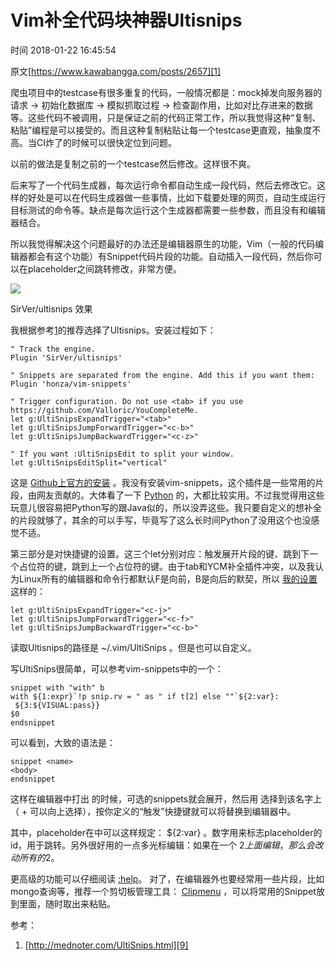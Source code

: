 # Vim补全代码块神器Ultisnips

 时间 2018-01-22 16:45:54  

原文[https://www.kawabangga.com/posts/2657][1]


爬虫项目中的testcase有很多重复的代码，一般情况都是：mock掉发向服务器的请求 -> 初始化数据库 -> 模拟抓取过程 -> 检查副作用，比如对比存进来的数据等。这些代码不被调用，只是保证之前的代码正常工作，所以我觉得这种“复制、粘贴”编程是可以接受的。而且这种复制粘贴让每一个testcase更直观，抽象度不高。当CI炸了的时候可以很快定位到问题。

以前的做法是复制之前的一个testcase然后修改。这样很不爽。

后来写了一个代码生成器，每次运行命令都自动生成一段代码，然后去修改它。这样的好处是可以在代码生成器做一些事情，比如下载要处理的网页，自动生成运行目标测试的命令等。缺点是每次运行这个生成器都需要一些参数，而且没有和编辑器结合。

所以我觉得解决这个问题最好的办法还是编辑器原生的功能，Vim（一般的代码编辑器都会有这个功能）有Snippet代码片段的功能。自动插入一段代码，然后你可以在placeholder之间跳转修改，非常方便。

![][3]

SirVer/ultisnips 效果

我根据参考[1]的推荐选择了Ultisnips。安装过程如下：

    " Track the engine.
    Plugin 'SirVer/ultisnips'
     
    " Snippets are separated from the engine. Add this if you want them:
    Plugin 'honza/vim-snippets'
     
    " Trigger configuration. Do not use <tab> if you use https://github.com/Valloric/YouCompleteMe.
    let g:UltiSnipsExpandTrigger="<tab>"
    let g:UltiSnipsJumpForwardTrigger="<c-b>"
    let g:UltiSnipsJumpBackwardTrigger="<c-z>"
     
    " If you want :UltiSnipsEdit to split your window.
    let g:UltiSnipsEditSplit="vertical"
    

这是 [Github上官方的安装][4] 。我没有安装vim-snippets，这个插件是一些常用的片段，由网友贡献的。大体看了一下 [Python][5] 的，大都比较实用。不过我觉得用这些玩意儿很容易把Python写的跟Java似的，所以没弄这些。我只要自定义的想补全的片段就够了，其余的可以手写，毕竟写了这么长时间Python了没用这个也没感觉不适。 

第三部分是对快捷键的设置。这三个let分别对应：触发展开片段的键、跳到下一个占位符的键，跳到上一个占位符的键。由于tab和YCM补全插件冲突，以及我认为Linux所有的编辑器和命令行都默认F是向前，B是向后的默契，所以 [我的设置][6] 这样的： 

    let g:UltiSnipsExpandTrigger="<c-j>"
    let g:UltiSnipsJumpForwardTrigger="<c-f>"
    let g:UltiSnipsJumpBackwardTrigger="<c-b>"
    

读取Ultisnips的路径是 ~/.vim/UltiSnips 。但是也可以自定义。 

写UltiSnips很简单，可以参考vim-snippets中的一个：

    snippet with "with" b
    with ${1:expr}`!p snip.rv = " as " if t[2] else ""`${2:var}:
     ${3:${VISUAL:pass}}
    $0
    endsnippet
    

可以看到，大致的语法是：

    snippet <name>
    <body>
    endsnippet
    

这样在编辑器中打出 <name> 的时候，可选的snippets就会展开，然后用 <tab> 选择到该名字上（ <shift> + <tab> 可以向上选择），按你定义的“触发”快捷键就可以将<body>替换到编辑器中。 

其中，placeholder在<body>中可以这样规定： ${2:var} 。数字用来标志placeholder的id，用于跳转。另外很好用的一点多光标编辑：如果在一个 $2上面编辑，那么会改动所有的$2。 

更高级的功能可以仔细阅读 [:help][7]。 对了，在编辑器外也要经常用一些片段，比如mongo查询等，推荐一个剪切板管理工具： [Clipmenu][8] ，可以将常用的Snippet放到里面，随时取出来粘贴。 

参考：

1. [http://mednoter.com/UltiSnips.html][9]

[1]: https://www.kawabangga.com/posts/2657
[3]: ../img/VVZZz2R.gif
[4]: https://github.com/SirVer/ultisnips#quick-start
[5]: https://github.com/honza/vim-snippets/blob/master/UltiSnips/python.snippets
[6]: https://github.com/laixintao/myrc/blob/master/.vimrc#L173
[7]: https://github.com/SirVer/ultisnips/blob/master/doc/UltiSnips.txt
[8]: http://www.clipmenu.com/
[9]: http://mednoter.com/UltiSnips.html